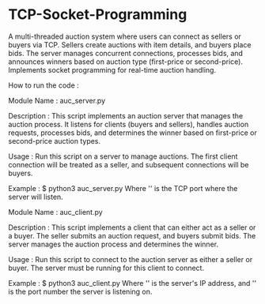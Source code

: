 # TCP-Socket-Programming
A multi-threaded auction system where users can connect as sellers or buyers via TCP. Sellers create auctions with item details, and buyers place bids. The server manages concurrent connections, processes bids, and announces winners based on auction type (first-price or second-price). Implements socket programming for real-time auction handling.

How to run the code :

Module Name : auc_server.py

Description : This script implements an auction server that manages the auction process. It listens for clients (buyers and sellers), handles auction requests, processes bids, and determines the winner based on first-price or second-price auction types.

Usage : Run this script on a server to manage auctions. The first client connection will be 
treated as a seller, and subsequent connections will be buyers.

Example :
$ python3 auc_server.py <port>
Where '<port>' is the TCP port where the server will listen.

Module Name : auc_client.py

Description : This script implements a client that can either act as a seller or a buyer. The seller submits an auction request, and buyers submit bids. The server manages the auction process and determines the winner.

Usage : Run this script to connect to the auction server as either a seller or buyer. The server must be running for this client to connect.

Example :
$ python3 auc_client.py <host> <port>
Where '<host>' is the server's IP address, and '<port>' is the port number the server is listening on.
